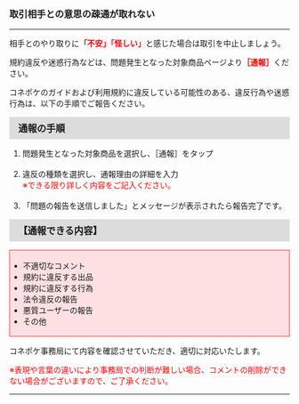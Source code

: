 <h3>取引相手との意思の疎通が取れない</h3>
<hr>

相手とのやり取りに<font color="#ff0000"><strong>「不安」「怪しい」</strong></font>と感じた場合は取引を中止しましょう。

規約違反や迷惑行為などは、問題発生となった対象商品ページより<font color="#ff0000"><b>［通報］</b></font>ください。

コネポケのガイドおよび利用規約に違反している可能性のある、違反行為や迷惑行為は、以下の手順でご報告ください。

<div style="padding: 7px 15px; margin-top: 15px; margin-bottom: 15px; border: 1px solid #dcdcdc; background-color: #dcdcdc; font-size: 120%">
<strong>通報の手順</strong>
</div>

<ol>
<li>問題発生となった対象商品を選択し、［通報］をタップ</li>
<br>
<li>違反の種類を選択し、通報理由の詳細を入力<br>
<font color="#ff0000">※できる限り詳しく内容をご記入ください。</font></li>
<br>
<li>「問題の報告を送信しました」とメッセージが表示されたら報告完了です。</li>
</ol>

<div style="padding: 7px 15px; margin-top: 15px; margin-bottom: 15px; border: 1px solid #dcdcdc; background-color: #dcdcdc; font-size: 120%">
<strong>【通報できる内容】</strong>
</div>

<div style="padding: 3px 15px 3px 0px; margin-top: 15px; margin-bottom: 15px; border: 1px solid #ff3333; background-color: #ffe0e2;">
<ul>
<li>不適切なコメント</li>
<li>規約に違反する出品</li>
<li>規約に違反する行為</li>
<li>法令違反の報告</li>
<li>悪質ユーザーの報告</li>
<li>その他</li>
</ul>
</div>

コネポケ事務局にて内容を確認させていただき、適切に対応いたします。

<font color="#ff0000">※表現や言葉の違いにより事務局での判断が難しい場合、コメントの削除ができない場合がございますので、ご了承ください。</font>

<hr>
